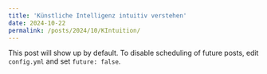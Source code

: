 ```yaml
---
title: 'Künstliche Intelligenz intuitiv verstehen'
date: 2024-10-22
permalink: /posts/2024/10/KIntuition/
---
```


This post will show up by default. To disable scheduling of future posts, edit `config.yml` and set `future: false`. 

